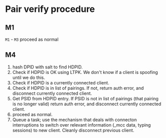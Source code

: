 # Pair verify procedure


## M1
 
`M1` - `M3` proceed as normal

## M4

1) hash DPID with salt to find HDPID. 
2) Check if HDPID is OK using LTPK. We don't know if a client is spoofing until we do this.
2) Check if HDPID is a currently connected client.
3) Check if HDPID is in list of pairings. If not, return auth error, and disconnect currently connected client.
4) Get PSID from HDPID entry. If PSID is not in list of pairings (that pairing is no longer valid) return auth error, and disconnect currently connected client.
5) proceed as normal.
6) Queue a task; use the mechanism that deals with connecton interruptions to switch over relevant information (_mcc data, typing sessions) to new client. Cleanly disconnect previous client.

